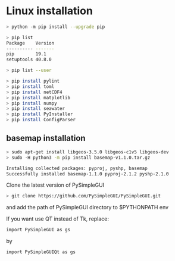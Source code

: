 # Linux installation

``` bash
> python -m pip install --upgrade pip

> pip list
Package    Version
---------- -------
pip        19.1
setuptools 40.8.0

> pip list --user

> pip install pylint
> pip install toml
> pip install netCDF4
> pip install matplotlib
> pip install numpy
> pip install seawater
> pip install PyInstaller
> pip install ConfigParser
```

## basemap installation

``` bash
> sudo apt-get install libgeos-3.5.0 libgeos-c1v5 libgeos-dev
> sudo -H python3 -m pip install basemap-v1.1.0.tar.gz 

Installing collected packages: pyproj, pyshp, basemap
Successfully installed basemap-1.1.0 pyproj-2.1.2 pyshp-2.1.0
```

Clone the latest version of PySimpleGUI

``` bash
> git clone https://github.com/PySimpleGUI/PySimpleGUI.git 
```

and add the path of PySimpleGUI directory to $PYTHONPATH env

If you want use QT instead of Tk, replace:

``` bash
import PySimpleGUI as gs
```

by

``` bash
import PySimpleGUIQt as gs
```